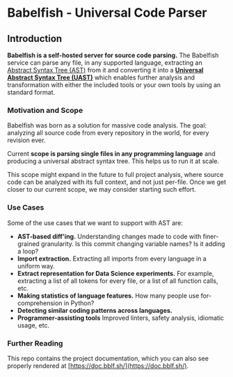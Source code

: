 # Babelfish - Universal Code Parser

## Introduction

**Babelfish is a self-hosted server for source code parsing.** The Babelfish service can parse any file, in any supported language, extracting an [Abstract Syntax Tree \(AST\)](https://en.wikipedia.org/wiki/Abstract_syntax_tree) from it and converting it into a [**Universal Abstract Syntax Tree \(UAST\)**](uast/uast-specification.md) which enables further analysis and transformation with either the included tools or your own tools by using an standard format.

### Motivation and Scope

Babelfish was born as a solution for massive code analysis. The goal: analyzing all source code from every repository in the world, for every revision ever.

Current **scope is parsing single files in any programming language** and producing a universal abstract syntax tree. This helps us to run it at scale.

This scope might expand in the future to full project analysis, where source code can be analyzed with its full context, and not just per-file. Once we get closer to our current scope, we may consider starting such effort.

### Use Cases

Some of the use cases that we want to support with AST are:

* **AST-based diff'ing.** Understanding changes made to code with finer-grained granularity. Is this commit changing variable names? Is it adding a loop?
* **Import extraction.** Extracting all imports from every language in a uniform way.
* **Extract representation for Data Science experiments.** For example, extracting a list of all tokens for every file, or a list of all function calls, etc.
* **Making statistics of language features.** How many people use for-comprehension in Python?
* **Detecting similar coding patterns across languages.**
* **Programmer-assisting tools** Improved linters, safety analysis, idiomatic usage, etc.

### Further Reading

This repo contains the project documentation, which you can also see properly rendered at [https://doc.bblf.sh/](https://doc.bblf.sh/).

